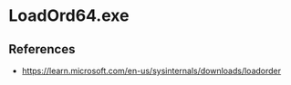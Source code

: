# LoadOrd64.exe

## References
* https://learn.microsoft.com/en-us/sysinternals/downloads/loadorder
